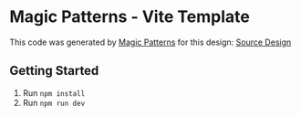 # Magic Patterns - Vite Template

This code was generated by [Magic Patterns](https://magicpatterns.com) for this design: [Source Design](https://www.magicpatterns.com/c/sd6labf4u9jrhyzm9um5mc)

## Getting Started

1. Run `npm install`
2. Run `npm run dev`
